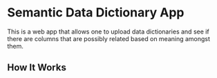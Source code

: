 # Semantic Data Dictionary App
This is a web app that allows one to upload data dictionaries and see if there are columns that are possibly related based on meaning amongst them.

## How It Works

